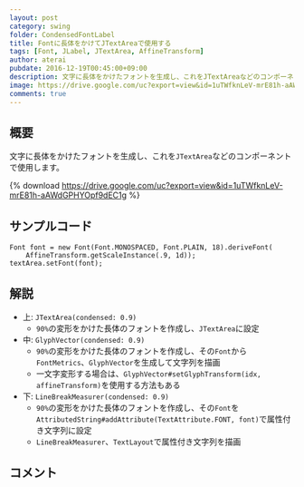 ```yaml
---
layout: post
category: swing
folder: CondensedFontLabel
title: Fontに長体をかけてJTextAreaで使用する
tags: [Font, JLabel, JTextArea, AffineTransform]
author: aterai
pubdate: 2016-12-19T00:45:00+09:00
description: 文字に長体をかけたフォントを生成し、これをJTextAreaなどのコンポーネントで使用します。
image: https://drive.google.com/uc?export=view&id=1uTWfknLeV-mrE81h-aAWdGPHYOpf9dEC1g
comments: true
---
```

## 概要
文字に長体をかけたフォントを生成し、これを`JTextArea`などのコンポーネントで使用します。

{% download https://drive.google.com/uc?export=view&id=1uTWfknLeV-mrE81h-aAWdGPHYOpf9dEC1g %}

## サンプルコード
<pre class="prettyprint"><code>Font font = new Font(Font.MONOSPACED, Font.PLAIN, 18).deriveFont(
    AffineTransform.getScaleInstance(.9, 1d));
textArea.setFont(font);
</code></pre>

## 解説
- 上: `JTextArea(condensed: 0.9)`
    - `90%`の変形をかけた長体のフォントを作成し、`JTextArea`に設定
- 中: `GlyphVector(condensed: 0.9)`
    - `90%`の変形をかけた長体のフォントを作成し、その`Font`から`FontMetrics`、`GlyphVector`を生成して文字列を描画
    - 一文字変形する場合は、`GlyphVector#setGlyphTransform(idx, affineTransform)`を使用する方法もある
- 下: `LineBreakMeasurer(condensed: 0.9)`
    - `90%`の変形をかけた長体のフォントを作成し、その`Font`を`AttributedString#addAttribute(TextAttribute.FONT, font)`で属性付き文字列に設定
    - `LineBreakMeasurer`、`TextLayout`で属性付き文字列を描画

<!-- dummy comment line for breaking list -->

## コメント
